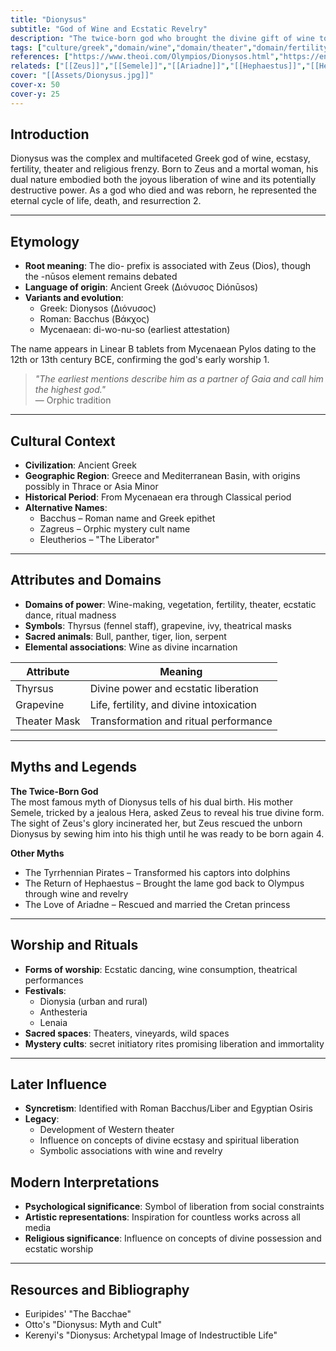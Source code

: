 ```yaml
---
title: "Dionysus"
subtitle: "God of Wine and Ecstatic Revelry"
description: "The twice-born god who brought the divine gift of wine to mortals and liberation through sacred intoxication"
tags: ["culture/greek","domain/wine","domain/theater","domain/fertility","domain/madness","trait/male","trait/olympian"]
references: ["https://www.theoi.com/Olympios/Dionysos.html","https://en.wikipedia.org/wiki/Dionysus","https://www.greekmythology.com/Other_Gods/Dionysus/dionysus.html"]
relateds: ["[[Zeus]]","[[Semele]]","[[Ariadne]]","[[Hephaestus]]","[[Hermes]]"]
cover: "[[Assets/Dionysus.jpg]]"
cover-x: 50
cover-y: 25
---
```

## Introduction
Dionysus was the complex and multifaceted Greek god of wine, ecstasy, fertility, theater and religious frenzy. Born to Zeus and a mortal woman, his dual nature embodied both the joyous liberation of wine and its potentially destructive power. As a god who died and was reborn, he represented the eternal cycle of life, death, and resurrection <mcreference link="https://www.ancient-origins.net/myths-legends-europe/dionysus-greek-god-0020145" index="2">2</mcreference>.

---

## Etymology

- **Root meaning**: The dio- prefix is associated with Zeus (Dios), though the -nūsos element remains debated
- **Language of origin**: Ancient Greek (Διόνυσος Diónūsos)
- **Variants and evolution**:
  - Greek: Dionysos (Διόνυσος)
  - Roman: Bacchus (Βάκχος)
  - Mycenaean: di-wo-nu-so (earliest attestation)

The name appears in Linear B tablets from Mycenaean Pylos dating to the 12th or 13th century BCE, confirming the god's early worship <mcreference link="https://en.wikipedia.org/wiki/Dionysus" index="1">1</mcreference>.

> _"The earliest mentions describe him as a partner of Gaia and call him the highest god."_  
> — Orphic tradition

---

## Cultural Context

- **Civilization**: Ancient Greek
- **Geographic Region**: Greece and Mediterranean Basin, with origins possibly in Thrace or Asia Minor
- **Historical Period**: From Mycenaean era through Classical period
- **Alternative Names**:
  - Bacchus – Roman name and Greek epithet
  - Zagreus – Orphic mystery cult name
  - Eleutherios – "The Liberator"

---

## Attributes and Domains

- **Domains of power**: Wine-making, vegetation, fertility, theater, ecstatic dance, ritual madness
- **Symbols**: Thyrsus (fennel staff), grapevine, ivy, theatrical masks
- **Sacred animals**: Bull, panther, tiger, lion, serpent
- **Elemental associations**: Wine as divine incarnation

| Attribute | Meaning |
|----------------|---------------------------------|
| Thyrsus | Divine power and ecstatic liberation |
| Grapevine | Life, fertility, and divine intoxication |
| Theater Mask | Transformation and ritual performance |

---

## Myths and Legends

**The Twice-Born God**  
The most famous myth of Dionysus tells of his dual birth. His mother Semele, tricked by a jealous Hera, asked Zeus to reveal his true divine form. The sight of Zeus's glory incinerated her, but Zeus rescued the unborn Dionysus by sewing him into his thigh until he was ready to be born again <mcreference link="https://greekgodsandgoddesses.net/gods/dionysus/" index="4">4</mcreference>.

**Other Myths**  
- The Tyrrhennian Pirates – Transformed his captors into dolphins
- The Return of Hephaestus – Brought the lame god back to Olympus through wine and revelry
- The Love of Ariadne – Rescued and married the Cretan princess

---

## Worship and Rituals

- **Forms of worship**: Ecstatic dancing, wine consumption, theatrical performances
- **Festivals**: 
  - Dionysia (urban and rural)
  - Anthesteria
  - Lenaia
- **Sacred spaces**: Theaters, vineyards, wild spaces
- **Mystery cults**: secret initiatory rites promising liberation and immortality

---

## Later Influence

- **Syncretism**: Identified with Roman Bacchus/Liber and Egyptian Osiris
- **Legacy**: 
  - Development of Western theater
  - Influence on concepts of divine ecstasy and spiritual liberation
  - Symbolic associations with wine and revelry

## Modern Interpretations

- **Psychological significance**: Symbol of liberation from social constraints
- **Artistic representations**: Inspiration for countless works across all media
- **Religious significance**: Influence on concepts of divine possession and ecstatic worship

---

## Resources and Bibliography

- Euripides' "The Bacchae"
- Otto's "Dionysus: Myth and Cult"
- Kerenyi's "Dionysus: Archetypal Image of Indestructible Life"